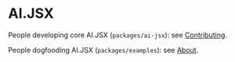 # AI.JSX

People developing core AI.JSX (`packages/ai-jsx`): see [Contributing](./contributing.md).

People dogfooding AI.JSX (`packages/examples`): see [About](./docs/about.md).
